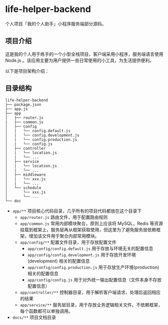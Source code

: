 # life-helper-backend

个人项目「我的个人助手」小程序服务端部分源码。

## 项目介绍

这是我的个人用于练手的一个小型全栈项目，客户端采用小程序，服务端语言使用 Node.js 。该应用主要为用户提供一些日常使用的小工具，为生活提供便利。

以下是项目架构介绍：

## 目录结构

```
life-helper-backend
├── package.json
├── app.js
├── app
|   ├── router.js
|   ├── common.js
│   ├── config
│   |   └── config.default.js
│   |   └── config.development.js
│   |   └── config.production.js
│   |   └── config.js
│   ├── controller
│   |   └── location.js
│   |   └── ...
│   ├── service
│   |   └── location.js
│   |   └── ...
│   ├── middleware
│   |   └── xxx.js
│   |   └── ...
│   └── schedule
│       └── xxx.js
│       └── ...
└── doc
```

-   `app/**` 项目核心代码目录，几乎所有的项目代码都放在这个目录下
    -   `app/router.js` 路由文件，用于配置路由规则
    -   `app/common.js` 常用内部模块聚合，原则上应该将 MySQL，Redis 等资源挂载到框架上，服务层再从框架获取使用，但这里为了避免服务层依赖框架，增加该文件用于聚合内部常用模块。
    -   `app/config/**` 配置文件目录，用于存放配置文件
        -   `app/config/config.default.js` 用于存放与环境无关的配置信息
        -   `app/config/config.development.js` 用于存放开发环境(development) 相关的配置信息
        -   `app/config/config.production.js` 用于存放生产环境(production) 相关的配置信息
        -   `app/config/config.js` 用于对外统一输出配置信息（文件本身不存放配置信息）
    -   `app/controller/**` 控制器目录，用于解析客户端请求，处理后返回相应的结果
    -   `app/service/**` 服务层目录，用于存放业务逻辑相关文件。不依赖框架，每个函数都可以单独调用。
-   `docs/**` 项目文档目录

